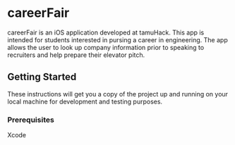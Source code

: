 # careerFair

careerFair is an iOS application developed at tamuHack. This app is intended for students interested in pursing a career in engineering. The app allows the user to look up company information prior to speaking to recruiters and help prepare their elevator pitch.

## Getting Started

These instructions will get you a copy of the project up and running on your local machine for development and testing purposes.

### Prerequisites

Xcode
